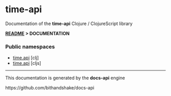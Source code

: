 
# <strong>time-api</strong>

<p>Documentation of the <strong>time-api</strong> Clojure / ClojureScript library</p>

<strong>[README](../README.md) > DOCUMENTATION</strong>

### Public namespaces

* [time.api](clj/time/API.md) [clj]
* [time.api](cljs/time/API.md) [cljs]

---

<p>This documentation is generated by the <strong>docs-api</strong> engine</p>
https://github.com/bithandshake/docs-api
